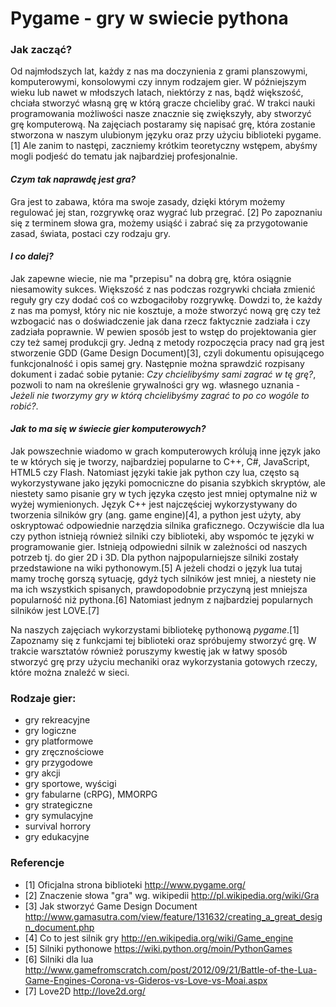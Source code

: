 # Pygame - gry w swiecie pythona

### Jak zacząć?

Od najmłodszych lat, każdy z nas ma doczynienia z grami planszowymi, komputerowymi, konsolowymi czy innym rodzajem gier.
W późniejszym wieku lub nawet w młodszych latach, niektórzy z nas, bądź większość, chciała stworzyć własną grę w którą
gracze chcieliby grać. W trakci nauki programowania możliwości nasze znacznie się zwiększyły, aby stworzyć grę komputerową.
Na zajęciach postaramy się napisać grę, która zostanie stworzona w naszym ulubionym języku oraz przy użyciu biblioteki pygame.[1]
Ale zanim to następi, zaczniemy krótkim teoretyczny wstępem, abyśmy mogli podjeść do tematu jak najbardziej profesjonalnie.

#### *Czym tak naprawdę jest gra?*
Gra jest to zabawa, która ma swoje zasady, dzięki którym możemy regulować jej stan, rozgrywkę oraz wygrać lub przegrać. [2]
Po zapoznaniu się z terminem słowa gra, możemy usiąść i zabrać się za przygotowanie zasad, świata, postaci czy rodzaju gry.

#### *I co dalej?*
Jak zapewne wiecie, nie ma "przepisu" na dobrą grę, która osiągnie niesamowity sukces. Większość z nas podczas rozgrywki
chciała zmienić reguły gry czy dodać coś co wzbogaciłoby rozgrywkę. Dowdzi to, że każdy z nas ma pomysł, który nic nie kosztuje, 
a może stworzyć nową grę czy też wzbogacić nas o doświadczenie jak dana rzecz faktycznie zadziała i czy zadziała poprawnie.
W pewien sposób jest to wstęp do projektowania gier czy też samej produkcji gry. Jedną z metody rozpoczęcia pracy nad grą jest
stworzenie GDD (Game Design Document)[3], czyli dokumentu opisującego funkcjonalność i opis samej gry. Następnie można sprawdzić
rozpisany dokument i zadać sobie pytanie: *Czy chcielibyśmy sami zagrać w tę grę?*, pozwoli to nam na określenie grywalności gry wg.
własnego uznania - *Jeżeli nie tworzymy gry w którą chcielibyśmy zagrać to po co wogóle to robić?*.

#### *Jak to ma się w świecie gier komputerowych?*
Jak powszechnie wiadomo w grach komputerowych królują inne język jako te w których się je tworzy, najbardziej popularne to C++, C#, JavaScript, HTML5 
czy Flash. Natomiast języki takie jak python czy lua, często są wykorzystywane jako języki pomocniczne do pisania szybkich skryptów, ale niestety samo 
pisanie gry w tych języka często jest mniej optymalne niż w wyżej wymienionych. Język C++ jest najczęściej wykorzystywany do tworzenia silników gry 
(ang. game engine)[4], a python jest użyty, aby oskryptować odpowiednie narzędzia silnika graficznego. Oczywiście dla lua czy python istnieją również silniki 
czy biblioteki, aby wspomóc te języki w programowanie gier. Istnieją odpowiedni silnik w zależności od naszych potrzeb tj. do gier 2D i 3D.
Dla python najpopularniejsze silniki zostały przedstawione na wiki pythonowym.[5] A jeżeli chodzi o język lua tutaj mamy trochę gorszą sytuację, gdyż tych 
silników jest mniej, a niestety nie ma ich wszystkich spisanych, prawdopodobnie przyczyną jest mniejsza popularność niż pythona.[6] Natomiast jednym z 
najbardziej popularnych silników jest LOVE.[7]

Na naszych zajęciach wykorzystami bibliotekę pythonową *pygame*.[1] Zapoznamy się z funkcjami tej biblioteki oraz spróbujemy stworzyć grę.
W trakcie warsztatów również poruszymy kwestię jak w łatwy sposób stworzyć grę przy użyciu mechaniki oraz wykorzystania gotowych rzeczy, które
można znaleźć w sieci.

### Rodzaje gier:
* gry rekreacyjne
* gry logiczne
* gry platformowe
* gry zręcznościowe
* gry przygodowe
* gry akcji
* gry sportowe, wyścigi
* gry fabularne (cRPG), MMORPG
* gry strategiczne
* gry symulacyjne
* survival horrory
* gry edukacyjne

### Referencje

* [1] Oficjalna strona biblioteki http://www.pygame.org/
* [2] Znaczenie słowa "gra" wg. wikipedii http://pl.wikipedia.org/wiki/Gra
* [3] Jak stworzyć Game Design Document http://www.gamasutra.com/view/feature/131632/creating_a_great_design_document.php
* [4] Co to jest silnik gry http://en.wikipedia.org/wiki/Game_engine
* [5] Silniki pythonowe https://wiki.python.org/moin/PythonGames
* [6] Silniki dla lua http://www.gamefromscratch.com/post/2012/09/21/Battle-of-the-Lua-Game-Engines-Corona-vs-Gideros-vs-Love-vs-Moai.aspx
* [7] Love2D http://love2d.org/

